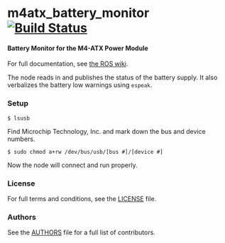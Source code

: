 m4atx_battery_monitor [![Build Status](https://api.travis-ci.org/GT-RAIL/m4atx_battery_monitor.png)](https://travis-ci.org/GT-RAIL/m4atx_battery_monitor)
=====================

#### Battery Monitor for the M4-ATX Power Module
For full documentation, see [the ROS wiki](http://ros.org/wiki/m4atx_battery_monitor).

The node reads in and publishes the status of the battery supply. It also verbalizes the battery low warnings using `espeak`.

### Setup
`$ lsusb`

Find Microchip Technology, Inc. and mark down the bus and device numbers.

`$ sudo chmod a+rw /dev/bus/usb/[bus #]/[device #]`

Now the node will connect and run properly.

### License
For full terms and conditions, see the [LICENSE](LICENSE) file.

### Authors
See the [AUTHORS](AUTHORS.md) file for a full list of contributors.
